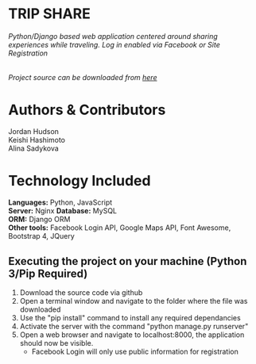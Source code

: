 # TRIP SHARE

###### Python/Django based web application centered around sharing experiences while traveling. Log in enabled via Facebook or Site Registration

###### Project source can be downloaded from [here](https://github.com/Jordaness/Trip_share.git)

# Authors & Contributors

Jordan Hudson  
Keishi Hashimoto  
Alina Sadykova

# Technology Included

**Languages:** Python, JavaScript  
**Server:** Nginx
**Database:** MySQL  
**ORM:** Django ORM  
**Other tools:** Facebook Login API, Google Maps API, Font Awesome, Bootstrap 4, JQuery

## Executing the project on your machine (Python 3/Pip Required)

1. Download the source code via github
2. Open a terminal window and navigate to the folder where the file was downloaded
3. Use the "pip install" command to install any required dependancies
4. Activate the server with the command "python manage.py runserver"
5. Open a web browser and navigate to localhost:8000, the application should now be visible.
   - Facebook Login will only use public information for registration
